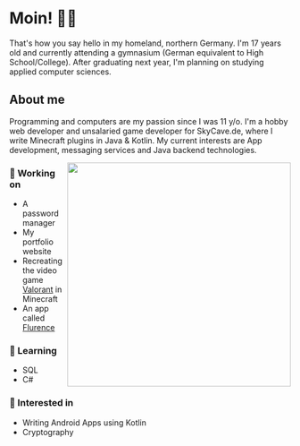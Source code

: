# Moin! 👋🏻
That's how you say hello in my homeland, northern Germany. I'm 17 years old and currently attending a gymnasium (German equivalent to High School/College). After graduating next year, I'm planning on studying applied computer sciences.

## About me
Programming and computers are my passion since I was 11 y/o. I'm a hobby web developer and unsalaried game developer for SkyCave.de, where I write Minecraft plugins in Java & Kotlin. My current interests are App development, messaging services and Java backend technologies.

<img align="right" width="400px" src="https://github-readme-stats.vercel.app/api/top-langs/?username=heuerleon&layout=compact&theme=dark"/>

### 🔨 Working on
- A password manager
- My portfolio website
- Recreating the video game [Valorant](https://playvalorant.com/) in Minecraft
- An app called [Flurence](https://github.com/Flurence)

### 📖 Learning
- SQL
- C#

### 💭 Interested in
- Writing Android Apps using Kotlin
- Cryptography
